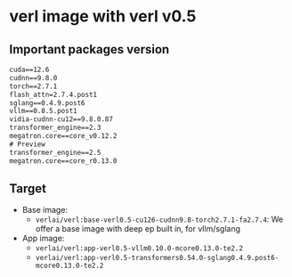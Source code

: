 # verl image with verl v0.5

## Important packages version

```txt
cuda==12.6
cudnn==9.8.0
torch==2.7.1
flash_attn=2.7.4.post1
sglang==0.4.9.post6
vllm==0.8.5.post1
vidia-cudnn-cu12==9.8.0.87
transformer_engine==2.3
megatron.core==core_v0.12.2
# Preview
transformer_engine==2.5
megatron.core==core_r0.13.0
```

## Target

- Base image:
  - `verlai/verl:base-verl0.5-cu126-cudnn9.8-torch2.7.1-fa2.7.4`: We offer a base image with deep ep built in, for vllm/sglang
- App image:
  - `verlai/verl:app-verl0.5-vllm0.10.0-mcore0.13.0-te2.2`
  - `verlai/verl:app-verl0.5-transformers0.54.0-sglang0.4.9.post6-mcore0.13.0-te2.2`
